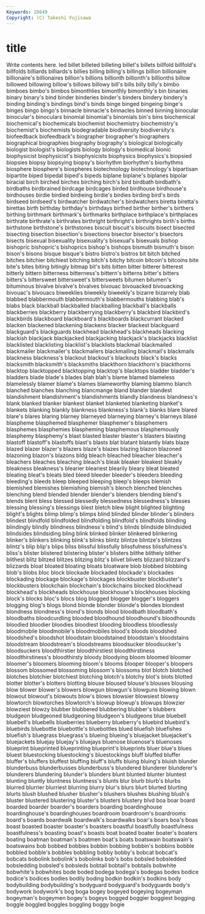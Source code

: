```yaml
---
Keywords: 28649 
Copyright: (C) Takeshi Fujisawa
---
```


# title

Write contents here.
led billet billeted billeting
billet's billets billfold billfold's billfolds billiards billiards's billies billing billing's
billings billion billionaire billionaire's billionaires billion's billions billionth billionth's billionths
billow billowed billowing billow's billows billowy bill's bills billy billy's
bimbo bimboes bimbo's bimbos bimonthlies bimonthly bimonthly's bin binaries binary
binary's bind binder binderies binder's binders bindery bindery's binding binding's
bindings bind's binds binge binged bingeing binge's binges bingo bingo's
binnacle binnacle's binnacles binned binning binocular binocular's binoculars binomial binomial's
binomials bin's bins biochemical biochemical's biochemicals biochemist biochemistry biochemistry's biochemist's
biochemists biodegradable biodiversity biodiversity's biofeedback biofeedback's biographer biographer's biographers biographical
biographies biography biography's biological biologically biologist biologist's biologists biology biology's
biomedical bionic biophysicist biophysicist's biophysicists biophysics biophysics's biopsied biopsies biopsy
biopsying biopsy's biorhythm biorhythm's biorhythms biosphere biosphere's biospheres biotechnology biotechnology's
bipartisan bipartite biped bipedal biped's bipeds biplane biplane's biplanes bipolar
biracial birch birched birches birching birch's bird birdbath birdbath's birdbaths
birdbrained birdcage birdcages birded birdhouse birdhouse's birdhouses birdie birdied birdieing
birdie's birdies birding bird's birds birdseed birdseed's birdwatcher birdwatcher's birdwatchers
biretta biretta's birettas birth birthday birthday's birthdays birthed birther birther's
birthers birthing birthmark birthmark's birthmarks birthplace birthplace's birthplaces birthrate birthrate's
birthrates birthright birthright's birthrights birth's births birthstone birthstone's birthstones biscuit
biscuit's biscuits bisect bisected bisecting bisection bisection's bisections bisector bisector's
bisectors bisects bisexual bisexuality bisexuality's bisexual's bisexuals bishop bishopric bishopric's
bishoprics bishop's bishops bismuth bismuth's bison bison's bisons bisque bisque's
bistro bistro's bistros bit bitch bitched bitches bitchier bitchiest bitching
bitch's bitchy bitcoin bitcoin's bitcoins bite bite's bites biting bitingly
bitmap bit's bits bitten bitter bitterer bitterest bitterly bittern bitterness
bitterness's bittern's bitterns bitter's bitters bitters's bittersweet bittersweet's bittersweets bitumen
bitumen's bituminous bivalve bivalve's bivalves bivouac bivouacked bivouacking bivouac's bivouacs
biweeklies biweekly biweekly's bizarre bizarrely blab blabbed blabbermouth blabbermouth's blabbermouths
blabbing blab's blabs black blackball blackballed blackballing blackball's blackballs blackberries
blackberry blackberrying blackberry's blackbird blackbird's blackbirds blackboard blackboard's blackboards blackcurrant
blacked blacken blackened blackening blackens blacker blackest blackguard blackguard's blackguards
blackhead blackhead's blackheads blacking blackish blackjack blackjacked blackjacking blackjack's blackjacks
blacklist blacklisted blacklisting blacklist's blacklists blackmail blackmailed blackmailer blackmailer's blackmailers
blackmailing blackmail's blackmails blackness blackness's blackout blackout's blackouts black's blacks
blacksmith blacksmith's blacksmiths blackthorn blackthorn's blackthorns blacktop blacktopped blacktopping blacktop's
blacktops bladder bladder's bladders blade blade's blades blah blah's blame
blamed blameless blamelessly blamer blame's blames blameworthy blaming blammo blanch
blanched blanches blanching blancmange bland blander blandest blandishment blandishment's blandishments
blandly blandness blandness's blank blanked blanker blankest blanket blanketed blanketing
blanket's blankets blanking blankly blankness blankness's blank's blanks blare blared
blare's blares blaring blarney blarneyed blarneying blarney's blarneys blasé blaspheme
blasphemed blasphemer blasphemer's blasphemers blasphemes blasphemies blaspheming blasphemous blasphemously blasphemy
blasphemy's blast blasted blaster blaster's blasters blasting blastoff blastoff's blastoffs
blast's blasts blat blatant blatantly blats blaze blazed blazer blazer's
blazers blaze's blazes blazing blazon blazoned blazoning blazon's blazons bldg
bleach bleached bleacher bleacher's bleachers bleaches bleaching bleach's bleak bleaker
bleakest bleakly bleakness bleakness's blearier bleariest blearily bleary bleat bleated
bleating bleat's bleats bled bleed bleeder bleeder's bleeders bleeding bleeding's
bleeds bleep bleeped bleeping bleep's bleeps blemish blemished blemishes blemishing
blemish's blench blenched blenches blenching blend blended blender blender's blenders
blending blend's blends blent bless blessed blessedly blessedness blessedness's blesses
blessing blessing's blessings blest bletch blew blight blighted blighting blight's
blights blimp blimp's blimps blind blinded blinder blinder's blinders blindest
blindfold blindfolded blindfolding blindfold's blindfolds blinding blindingly blindly blindness blindness's
blind's blinds blindside blindsided blindsides blindsiding bling blink blinked blinker
blinkered blinkering blinker's blinkers blinking blink's blinks blintz blintze blintze's
blintzes blintz's blip blip's blips bliss blissful blissfully blissfulness blissfulness's
bliss's blister blistered blistering blister's blisters blithe blithely blither blithest
blitz blitzed blitzes blitzing blitz's blivet blivets blizzard blizzard's blizzards
bloat bloated bloating bloats bloatware blob blobbed blobbing blob's blobs
bloc block blockade blockaded blockade's blockades blockading blockage blockage's blockages
blockbuster blockbuster's blockbusters blockchain blockchain's blockchains blocked blockhead blockhead's blockheads
blockhouse blockhouse's blockhouses blocking block's blocks bloc's blocs blog blogged
blogger blogger's bloggers blogging blog's blogs blond blonde blonder blonde's
blondes blondest blondness blondness's blond's blonds blood bloodbath bloodbath's bloodbaths
bloodcurdling blooded bloodhound bloodhound's bloodhounds bloodied bloodier bloodies bloodiest blooding
bloodless bloodlessly bloodmobile bloodmobile's bloodmobiles blood's bloods bloodshed bloodshed's bloodshot
bloodstain bloodstained bloodstain's bloodstains bloodstream bloodstream's bloodstreams bloodsucker bloodsucker's bloodsuckers
bloodthirstier bloodthirstiest bloodthirstiness bloodthirstiness's bloodthirsty bloody bloodying bloom bloomed bloomer
bloomer's bloomers blooming bloom's blooms blooper blooper's bloopers blossom blossomed
blossoming blossom's blossoms blot blotch blotched blotches blotchier blotchiest blotching
blotch's blotchy blot's blots blotted blotter blotter's blotters blotting blouse
bloused blouse's blouses blousing blow blower blower's blowers blowgun blowgun's
blowguns blowing blown blowout blowout's blowouts blow's blows blowsier blowsiest
blowsy blowtorch blowtorches blowtorch's blowup blowup's blowups blowzier blowziest blowzy
blubber blubbered blubbering blubber's blubbers bludgeon bludgeoned bludgeoning bludgeon's bludgeons
blue bluebell bluebell's bluebells blueberries blueberry blueberry's bluebird bluebird's bluebirds
bluebottle bluebottle's bluebottles blued bluefish bluefishes bluefish's bluegrass bluegrass's blueing
blueing's bluejacket bluejacket's bluejackets bluejay bluejay's bluejays bluenose bluenose's bluenoses
blueprint blueprinted blueprinting blueprint's blueprints bluer blue's blues bluest bluestocking
bluestocking's bluestockings bluff bluffed bluffer bluffer's bluffers bluffest bluffing bluff's
bluffs bluing bluing's bluish blunder blunderbuss blunderbusses blunderbuss's blundered blunderer
blunderer's blunderers blundering blunder's blunders blunt blunted blunter bluntest blunting
bluntly bluntness bluntness's blunts blur blurb blurb's blurbs blurred blurrier
blurriest blurring blurry blur's blurs blurt blurted blurting blurts blush
blushed blusher blusher's blushers blushes blushing blush's bluster blustered blustering
bluster's blusters blustery blvd boa boar board boarded boarder boarder's
boarders boarding boardinghouse boardinghouse's boardinghouses boardroom boardroom's boardrooms board's boards
boardwalk boardwalk's boardwalks boar's boars boa's boas boast boasted boaster
boaster's boasters boastful boastfully boastfulness boastfulness's boasting boast's boasts boat
boated boater boater's boaters boating boatman boatman's boatmen boat's boats
boatswain boatswain's boatswains bob bobbed bobbies bobbin bobbing bobbin's bobbins
bobble bobbled bobble's bobbles bobbling bobby bobby's bobcat bobcat's bobcats
bobolink bobolink's bobolinks bob's bobs bobsled bobsledded bobsledding bobsled's bobsleds
bobtail bobtail's bobtails bobwhite bobwhite's bobwhites bode boded bodega bodega's
bodegas bodes bodice bodice's bodices bodies bodily boding bodkin bodkin's
bodkins body bodybuilding bodybuilding's bodyguard bodyguard's bodyguards body's bodywork bodywork's
bog boga bogey bogeyed bogeying bogeyman bogeyman's bogeymen bogey's bogeys
bogged boggier boggiest bogging boggle boggled boggles boggling boggy bogie
